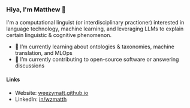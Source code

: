 ### Hiya, I'm Matthew 👋
I'm a computational linguist (or interdisciplinary practioner) interested in language technology, machine learning, and leveraging LLMs to explain certain linguistic & cognitive phenomenon.

- 🌱 I’m currently learning about ontologies & taxonomies, machine translation, and MLOps
- 🔭 I’m currently contributing to open-source software or answering discussions

#### Links
  - Website: [weezymatt.github.io](https://weezymatt.github.io/)
  - LinkedIn: [in/wzmatth](https://www.linkedin.com/in/wzmatth/)
<!--
**weezymatt/weezymatt** is a ✨ _special_ ✨ repository because its `README.md` (this file) appears on your GitHub profile.

Here are some ideas to get you started:

- 🔭 I’m currently working on ...
- 🌱 I’m currently learning ...
- 👯 I’m looking to collaborate on ...
- 🤔 I’m looking for help with ...
- 💬 Ask me about ...
- 📫 How to reach me: ...
- 😄 Pronouns: ...
- ⚡ Fun fact: ...
-->
